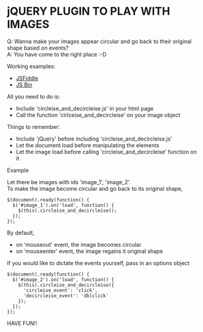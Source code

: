 jQUERY PLUGIN TO PLAY WITH IMAGES
=================================

Q: Wanna make your images appear circular and go back to their original shape based on events?  
A: You have come to the right place :-D

Working examples:  
* [JSFiddle](http://jsfiddle.net/LtTD4/)
* [JS Bin](http://jsbin.com/iRunOTAh/1/)

All you need to do is: 
  
* Include 'circleise_and_decircleise.js' in your html page    
* Call the function 'cirlceise_and_decircleise' on your image object

Things to remember:

* Include 'jQuery' before including 'circleise_and_decircleise.js'
* Let the document load before manipulating the elements
* Let the image load before calling 'circleise_and_decircleise' function on it
  

Example  
  
  Let there be images with ids 'image_1', 'image_2'.  
  To make the image become circular and go back to its original shape, 

    $(document).ready(function() {  
      $('#image_1').on('load', function() {  
        $(this).circleise_and_decircleise();  
      });  
    });
  
  By default,   

  * on 'mouseout' event, the image becomes circular
  * on 'mouseenter' event, the image regains it original shape

    
If you would like to dictate the events yourself, pass in an options object
  
    $(document).ready(function() {
      $('#image_2').on('load', function() {
        $(this).circleise_and_decircleise({
          'circleise_event': 'click',
          'decircleise_event': 'dblclick'
        });
      });
    });
    
HAVE FUN!!
